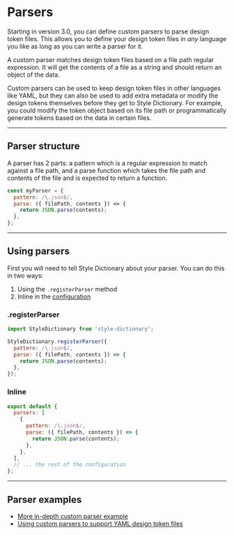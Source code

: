 # Parsers

Starting in version 3.0, you can define custom parsers to parse design token files. This allows you to define your design token files in _any_ language you like as long as you can write a parser for it.

A custom parser matches design token files based on a file path regular expression. It will get the contents of a file as a string and should return an object of the data.

Custom parsers can be used to keep design token files in other languages like YAML, but they can also be used to add extra metadata or modify the design tokens themselves before they get to Style Dictionary. For example, you could modify the token object based on its file path or programmatically generate tokens based on the data in certain files.

---

## Parser structure

A parser has 2 parts: a pattern which is a regular expression to match against a file path, and a parse function which takes the file path and contents of the file and is expected to return a function.

```javascript
const myParser = {
  pattern: /\.json$/,
  parse: ({ filePath, contents }) => {
    return JSON.parse(contents);
  },
};
```

---

## Using parsers

First you will need to tell Style Dictionary about your parser. You can do this in two ways:

1. Using the `.registerParser` method
1. Inline in the [configuration](config.md)

### .registerParser

```javascript
import StyleDictionary from 'style-dictionary';

StyleDictionary.registerParser({
  pattern: /\.json$/,
  parse: ({ filePath, contents }) => {
    return JSON.parse(contents);
  },
});
```

### Inline

```javascript
export default {
  parsers: [
    {
      pattern: /\.json$/,
      parse: ({ filePath, contents }) => {
        return JSON.parse(contents);
      },
    },
  ],
  // ... the rest of the configuration
};
```

---

## Parser examples

- [More in-depth custom parser example](https://github.com/amzn/style-dictionary/tree/main/examples/advanced/custom-parser)
- [Using custom parsers to support YAML design token files](https://github.com/amzn/style-dictionary/tree/main/examples/advanced/yaml-tokens)
